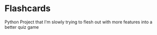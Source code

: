 # Flashcards
Python Project that I'm slowly trying to flesh out with more features into a better quiz game 
